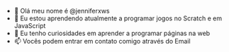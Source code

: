 - 👋 Olá meu nome é @jenniferxws
- 🌱 Eu estou aprendendo atualmente a programar jogos no Scratch e em JavaScript
- 💞️ Eu tenho curiosidades em aprender a programar páginas na web
- 📫 Vocês podem entrar em contato comigo através do Email

<!---
jenniferxws/jenniferxws is a ✨ special ✨ repository because its `README.md` (this file) appears on your GitHub profile.
You can click the Preview link to take a look at your changes.
--->
